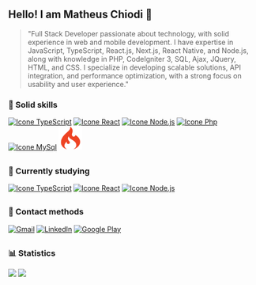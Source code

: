 ## Hello! I am Matheus Chiodi 👋

> "Full Stack Developer passionate about technology, with solid experience in web and mobile development. I have expertise in JavaScript, TypeScript, React.js, Next.js, React Native, and Node.js, along with knowledge in PHP, CodeIgniter 3, SQL, Ajax, JQuery, HTML, and CSS. I specialize in developing scalable solutions, API integration, and performance optimization, with a strong focus on usability and user experience."

### 🔧 Solid skills
[<img height="48px" width="48px" title="TypeScript" alt="Icone TypeScript" src="https://skillicons.dev/icons?i=ts"/>](https://www.typescriptlang.org/pt/)
[<img height="48px" width="48px" title="React Js e Native" alt="Icone React" src="https://skillicons.dev/icons?i=react"/>](https://pt-br.react.dev)
[<img height="48px" width="48px" title="Node.js" alt="Icone Node.js" src="https://skillicons.dev/icons?i=nodejs"/>](https://nodejs.org)
[<img height="48px" width="48px" title="Php" alt="Icone Php" src="https://skillicons.dev/icons?i=php"/>](https://www.php.net/)
[<img height="48px" width="48px" title="MySql" alt="Icone MySql" src="https://skillicons.dev/icons?i=mysql"/>](https://www.mysql.com/)
[<img height="48px" width="48px" 
title="CodeIgniter" alt="Icone CodeIgniter" src="https://raw.githubusercontent.com/devicons/devicon/master/icons/codeigniter/codeigniter-plain.svg"/>]([https://www.php.net/](https://codeigniter.com/))


##

### 📖 Currently studying
[<img height="48px" width="48px" title="TypeScript" alt="Icone TypeScript" src="https://skillicons.dev/icons?i=python"/>](https://www.python.org/)
[<img height="48px" width="48px" title="React Js e Native" alt="Icone React" src="https://skillicons.dev/icons?i=react"/>](https://pt-br.react.dev)
[<img height="48px" width="48px" title="Node.js" alt="Icone Node.js" src="https://skillicons.dev/icons?i=nodejs"/>](https://nodejs.org)

##

### 🔗 Contact methods

[![Gmail](https://img.shields.io/badge/-Gmail-%23333?style=for-the-badge&logo=gmail&logoColor=white)](mailto:matheuschiodi20@gmail.com)
[![LinkedIn](https://img.shields.io/badge/-LinkedIn-%230077B5?style=for-the-badge&logo=linkedin&logoColor=white)](https://www.linkedin.com/in/matheus-chiodi)
[![Google Play](https://img.shields.io/badge/Google%20Play-Profile-%2300A7E2?style=for-the-badge&logo=google-play&logoColor=white)](https://play.google.com/store/apps/dev?id=8115131743129012258)

##

### 📊 Statistics
<div>
<img loading="lazy" height="180em" src="https://github-readme-stats.vercel.app/api/top-langs/?username=MatheusChiodi&layout=compact&langs_count=7&theme=dracula"/>
<img loading="lazy" height="180em" src="https://github-readme-stats.vercel.app/api/?username=MatheusChiodi&show_icons=true&include_all_commits=true&theme=dracula"/>
</div>



